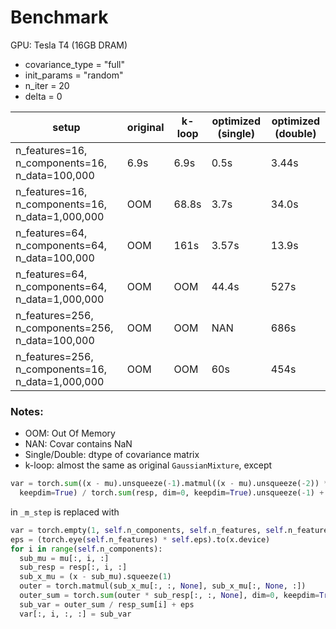 # Benchmark
GPU: Tesla T4 (16GB DRAM)

- covariance_type = "full"
- init_params = "random"
- n_iter = 20
- delta = 0

| setup | original | k-loop | optimized (single) | optimized (double) |
| --- | --- | --- | --- | --- |
| n_features=16, n_components=16, n_data=100,000 | 6.9s | 6.9s | 0.5s | 3.44s |
| n_features=16, n_components=16, n_data=1,000,000 | OOM | 68.8s | 3.7s | 34.0s |
| n_features=64, n_components=64, n_data=100,000 | OOM | 161s | 3.57s | 13.9s |
| n_features=64, n_components=64, n_data=1,000,000 | OOM | OOM | 44.4s | 527s |
| n_features=256, n_components=256, n_data=100,000 | OOM | OOM | NAN | 686s |
| n_features=256, n_components=16, n_data=1,000,000 | OOM | OOM | 60s | 454s |

### Notes:
- OOM: Out Of Memory
- NAN: Covar contains NaN
- Single/Double: dtype of covariance matrix
- k-loop: almost the same as original `GaussianMixture`, except 
```python
var = torch.sum((x - mu).unsqueeze(-1).matmul((x - mu).unsqueeze(-2)) * resp.unsqueeze(-1), dim=0,
  keepdim=True) / torch.sum(resp, dim=0, keepdim=True).unsqueeze(-1) + eps
```
in `_m_step` is replaced with 
```python
var = torch.empty(1, self.n_components, self.n_features, self.n_features, device=x.device, dtype=resp.dtype)
eps = (torch.eye(self.n_features) * self.eps).to(x.device)
for i in range(self.n_components):
  sub_mu = mu[:, i, :]
  sub_resp = resp[:, i, :]
  sub_x_mu = (x - sub_mu).squeeze(1)
  outer = torch.matmul(sub_x_mu[:, :, None], sub_x_mu[:, None, :])
  outer_sum = torch.sum(outer * sub_resp[:, :, None], dim=0, keepdim=True)
  sub_var = outer_sum / resp_sum[i] + eps
  var[:, i, :, :] = sub_var
```
